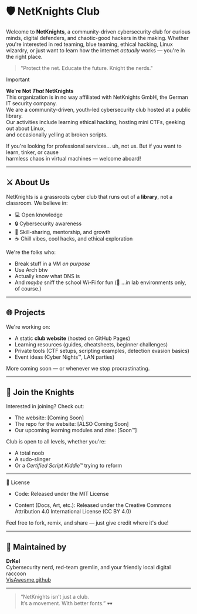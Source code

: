 # 🛡️ NetKnights Club

Welcome to **NetKnights**, a community-driven cybersecurity club for curious minds, digital defenders, and chaotic-good hackers in the making. Whether you're interested in red teaming, blue teaming, ethical hacking, Linux wizardry, or just want to learn how the internet *actually* works — you're in the right place.

> "Protect the net. Educate the future. Knight the nerds."

> [!IMPORTANT]
> **We're Not *That* NetKnights**  
> This organization is in no way affiliated with NetKnights GmbH, the German IT security company.  
> We are a community-driven, youth-led cybersecurity club hosted at a public library.  
> Our activities include learning ethical hacking, hosting mini CTFs, geeking out about Linux,  
> and occasionally yelling at broken scripts.  
>  
> If you're looking for professional services... uh, not us. But if you want to learn, tinker, or cause  
> harmless chaos in virtual machines — welcome aboard!


---

## ⚔️ About Us

NetKnights is a grassroots cyber club that runs out of a **library**, not a classroom. We believe in:
- 💻 Open knowledge
- 🔒 Cybersecurity awareness
- 🧠 Skill-sharing, mentorship, and growth
- ☕ Chill vibes, cool hacks, and ethical exploration

We're the folks who:
- Break stuff in a VM *on purpose*
- Use Arch btw
- Actually know what DNS is
- And *maybe* sniff the school Wi-Fi for fun (👀 ...in lab environments only, of course.)

---

## 🌐 Projects

We're working on:
- A static **club website** (hosted on GitHub Pages)
- Learning resources (guides, cheatsheets, beginner challenges)
- Private tools (CTF setups, scripting examples, detection evasion basics)
- Event ideas (Cyber Nights™, LAN parties)

More coming soon — or whenever we stop procrastinating.

---

## 🧠 Join the Knights

Interested in joining? Check out:
- The website: [Coming Soon]
- The repo for the website: [ALSO Coming Soon]
- Our upcoming learning modules and zine: [Soon™]

Club is open to all levels, whether you're:
- A total noob
- A sudo-slinger
- Or a *Certified Script Kiddie™* trying to reform

---

📜 License

- Code: Released under the MIT License

- Content (Docs, Art, etc.): Released under the Creative Commons Attribution 4.0 International License (CC BY 4.0)

Feel free to fork, remix, and share — just give credit where it's due!

---

## 🤖 Maintained by

**DrKel**  
Cybersecurity nerd, red-team gremlin, and your friendly local digital raccoon  
[VisAwesme.github](https://github.com/VisAwesme)

---
> “NetKnights isn’t just a club.  
> It’s a movement. With better fonts.” 🕶️

